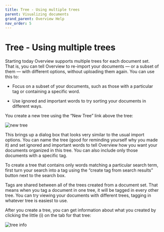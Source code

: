 ```yaml
---
title: Tree - Using multiple trees
parent: Visualizing documents
grand_parent: Overview Help
nav_order: 5
---
```


# Tree - Using multiple trees

Starting today Overview supports multiple trees for each document set. That is, you can tell Overview to re-import your documents — or a subset of them — with different options, without uploading them again. You can use this to:

* Focus on a subset of your documents, such as those with a particular tag or containing a specific word.

* Use ignored and important words to try sorting your documents in different ways.

You create a new tree using the “New Tree” link above the tree:

![new tree](/wp-content/uploads/2014/02/New-Tree.png)

This brings up a dialog box that looks very similar to the usual import options. You can name the tree (good for reminding yourself why you made it) and set ignored and important words to tell Overview how you want your documents organized in this tree. You can also include only those documents with a specific tag.

To create a tree that contains only words matching a particular search term, first turn your search into a tag using the “create tag from search results” button next to the search box.

Tags are shared between all of the trees created from a document set. That means when you tag a document in one tree, it will be tagged in every other tree. You can try viewing your documents with different trees, tagging in whatever tree is easiest to use.

After you create a tree, you can get information about what you created by clicking the little (i) on the tab for that tree:

![tree info](/wp-content/uploads/2014/02/Tree-info.png)
